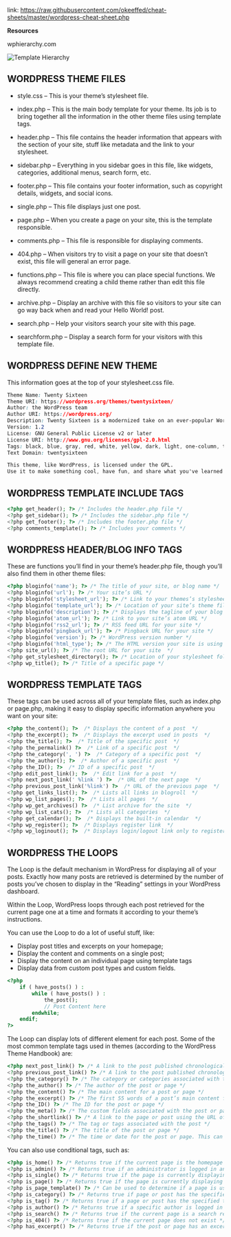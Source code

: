 link: https://raw.githubusercontent.com/okeeffed/cheat-sheets/master/wordpress-cheat-sheet.php

**Resources**

wphierarchy.com

![Template Hierarchy](https://developer.wordpress.org/files/2014/10/Screenshot-2019-01-23-00.20.04-1024x639.png)

## WORDPRESS THEME FILES

* style.css – This is your theme’s stylesheet file.

* index.php – This is the main body template for your theme. Its job is to bring together all the information in the other theme files using template tags.

* header.php – This file contains the header information that appears with the <head> section of your site, stuff like metadata and the link to your stylesheet.

* sidebar.php – Everything in you sidebar goes in this file, like widgets, categories, additional menus, search form, etc.

* footer.php – This file contains your footer information, such as copyright details, widgets, and social icons.

* single.php – This file displays just one post.

* page.php – When you create a page on your site, this is the template responsible.

* comments.php – This file is responsible for displaying comments.

* 404.php – When visitors try to visit a page on your site that doesn’t exist, this file will general an error page.

* functions.php – This file is where you can place special functions. We always recommend creating a child theme rather than edit this file directly.

* archive.php – Display an archive with this file so visitors to your site can go way back when and read your Hello World! post.

* search.php – Help your visitors search your site with this page.
* searchform.php – Display a search form for your visitors with this template file.

## WORDPRESS DEFINE NEW THEME

This information goes at the top of your stylesheet.css file.

```css
Theme Name: Twenty Sixteen
Theme URI: https://wordpress.org/themes/twentysixteen/
Author: the WordPress team
Author URI: https://wordpress.org/
Description: Twenty Sixteen is a modernized take on an ever-popular WordPress layout — the horizontal masthead with an optional right sidebar that works perfectly for blogs and websites. It has custom color options with beautiful default color schemes, a harmonious fluid grid using a mobile-first approach, and impeccable polish in every detail. Twenty Sixteen will make your WordPress look beautiful everywhere.
Version: 1.2
License: GNU General Public License v2 or later
License URI: http://www.gnu.org/licenses/gpl-2.0.html
Tags: black, blue, gray, red, white, yellow, dark, light, one-column, two-columns, right-sidebar, fixed-layout, responsive-layout, accessibility-ready, custom-background, custom-colors, custom-header, custom-menu, editor-style, featured-images, flexible-header, microformats, post-formats, rtl-language-support, sticky-post, threaded-comments, translation-ready
Text Domain: twentysixteen

This theme, like WordPress, is licensed under the GPL.
Use it to make something cool, have fun, and share what you've learned with others.
```

## WORDPRESS TEMPLATE INCLUDE TAGS

```php
<?php get_header(); ?> /* Includes the header.php file */
<?php get_sidebar(); ?> /* Includes the sidebar.php file */
<?php get_footer(); ?> /* Includes the footer.php file */
<?php comments_template(); ?> /* Includes your comments */
```

## WORDPRESS HEADER/BLOG INFO TAGS

These are functions you’ll find in your theme’s header.php file, though you’ll also find them in other theme files:

```php
<?php bloginfo('name'); ?> /* The title of your site, or blog name */
<?php bloginfo('url'); ?> /* Your site’s URL */
<?php bloginfo('stylesheet_url'); ?> /* Link to your themes’s stylesheet file */
<?php bloginfo('template_url'); ?> /* Location of your site’s theme file */
<?php bloginfo('description'); ?> /* Displays the tagline of your blog as set in Settings > General. */
<?php bloginfo('atom_url'); ?> /* Link to your site’s atom URL */
<?php bloginfo('rss2_url'); ?> /* RSS feed URL for your site */
<?php bloginfo('pingback_url'); ?> /* Pingback URL for your site */
<?php bloginfo('version'); ?> /* WordPress version number */
<?php bloginfo('html_type'); ?> /* The HTML version your site is using */
<?php site_url(); ?> /* The root URL for your site  */
<?php get_stylesheet_directory(); ?> /* Location of your stylesheet folder */
<?php wp_title(); ?> /* Title of a specific page */
```

## WORDPRESS TEMPLATE TAGS

These tags can be used across all of your template files, such as index.php or page.php, making it easy to display specific information anywhere you want on your site:

```php
<?php the_content(); ?>  /* Displays the content of a post  */
<?php the_excerpt(); ?>  /* Displays the excerpt used in posts  */
<?php the_title(); ?>  /* Title of the specific post  */
<?php the_permalink() ?>  /* Link of a specific post  */
<?php the_category(', ') ?>  /* Category of a specific post  */
<?php the_author(); ?>  /* Author of a specific post  */
<?php the_ID(); ?>  /* ID of a specific post  */
<?php edit_post_link(); ?>  /* Edit link for a post  */
<?php next_post_link(' %link ') ?>  /* URL of the next page  */
<?php previous_post_link('%link') ?>  /* URL of the previous page  */
<?php get_links_list(); ?>  /* Lists all links in blogroll  */
<?php wp_list_pages(); ?>  /* Lists all pages  */
<?php wp_get_archives() ?>  /* List archive for the site  */
<?php wp_list_cats(); ?>  /* Lists all categories  */
<?php get_calendar(); ?>  /* Displays the built-in calendar  */
<?php wp_register(); ?>  /* Displays register link  */
<?php wp_loginout(); ?>  /* Displays login/logout link only to registered users  */
```

## WORDPRESS THE LOOPS

The Loop is the default mechanism in WordPress for displaying all of your posts. Exactly how many posts are retrieved is determined by the number of posts you’ve chosen to display in the “Reading” settings in your WordPress dashboard.

Within the Loop, WordPress loops through each post retrieved for the current page one at a time and formats it according to your theme’s instructions.

You can use the Loop to do a lot of useful stuff, like:
* Display post titles and excerpts on your homepage;
* Display the content and comments on a single post;
* Display the content on an individual page using template tags
* Display data from custom post types and custom fields.

```php
<?php
    if ( have_posts() ) :
        while ( have_posts() ) :
            the_post();
            // Post Content here
        endwhile;
    endif;
?>
```

The Loop can display lots of different element for each post. Some of the most common template tags used in themes (according to the WordPress Theme Handbook) are:

```php
<?php next_post_link() ?> /* A link to the post published chronologically after the current post */
<?php previous_post_link() ?> /* A link to the post published chronologically before the current post */
<?php the_category() ?> /* The category or categories associated with the post or page being viewed */
<?php the_author() ?> /* The author of the post or page */
<?php the_content() ?> /* The main content for a post or page */
<?php the_excerpt() ?> /* The first 55 words of a post’s main content followed by an ellipsis (…) or read more link that goes to the full post. You may also use the “Excerpt” field of a post to customize the length of a particular excerpt. */
<?php the_ID() ?> /* The ID for the post or page */
<?php the_meta() ?> /* The custom fields associated with the post or page */
<?php the_shortlink() ?> /* A link to the page or post using the URL of the site and the ID of the post or page */
<?php the_tags() ?> /* The tag or tags associated with the post */
<?php the_title() ?> /* The title of the post or page */
<?php the_time() ?> /* The time or date for the post or page. This can be customized using standard php date function formatting. */
```

You can also use conditional tags, such as:

```php
<?php is_home() ?> /* Returns true if the current page is the homepage */
<?php is_admin() ?> /* Returns true if an administrator is logged in and visiting the site */
<?php is_single() ?> /* Returns true if the page is currently displaying a single post */
<?php is_page() ?> /* Returns true if the page is currently displaying a single page */
<?php is_page_template() ?> /* Can be used to determine if a page is using a specific template, for example:  is_page_template('about-page.php') */
<?php is_category() ?> /* Returns true if page or post has the specified category, for example is_category('news') */
<?php is_tag() ?> /* Returns true if a page or post has the specified tag */
<?php is_author() ?> /* Returns true if a specific author is logged in and visiting the site */
<?php is_search() ?> /* Returns true if the current page is a search results page */
<?php is_404() ?> /* Returns true if the current page does not exist */
<?php has_excerpt() ?> /* Returns true if the post or page has an excerpt */
```